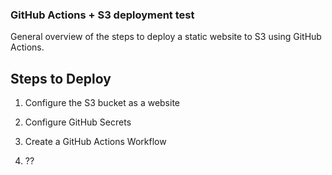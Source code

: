 ### GitHub Actions + S3 deployment test

<!-- List of steps -->

General overview of the steps to deploy a static website to S3 using GitHub Actions.

## Steps to Deploy

1. Configure the S3 bucket as a website

2. Configure GitHub Secrets

3. Create a GitHub Actions Workflow

4. ??
